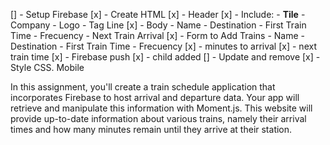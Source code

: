 [] - Setup Firebase
[x] - Create HTML
  [x] - Header
    [x] - Include:
        - **Tile**
        - Company
        - Logo
        - Tag Line
  [x] - Body - Name - Destination - First Train Time - Frecuency - Next Train Arrival
  [x] - Form to Add Trains - Name - Destination - First Train Time - Frecuency
[x] - minutes to arrival
[x] - next train time
[x] - Firebase push
[x] - child added
[] - Update and remove
[x] - Style CSS.  Mobile

In this assignment, you'll create a train schedule application that incorporates Firebase to host arrival and departure data. Your app will retrieve and manipulate this information with Moment.js. This website will provide up-to-date information about various trains, namely their arrival times and how many minutes remain until they arrive at their station.
